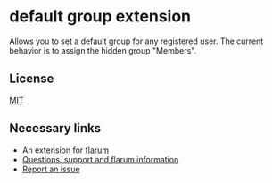 # default group extension

Allows you to set a default group for any registered user. The current behavior is to assign the hidden group "Members".

## License

[MIT](https://opensource.org/licenses/MIT)

## Necessary links

- An extension for [flarum](http://flarum.org)
- [Questions, support and flarum information](http://discuss.flarum.org/d/849-hyn-default-group-assigning-default-group-to-new-users)
- [Report an issue](https://github.com/hyn/flarum-default-group/issues)
